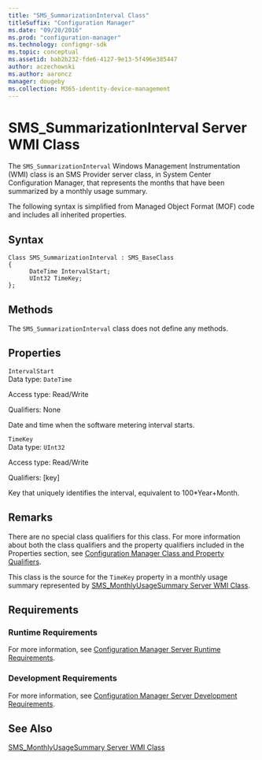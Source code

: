 ```yaml
---
title: "SMS_SummarizationInterval Class"
titleSuffix: "Configuration Manager"
ms.date: "09/20/2016"
ms.prod: "configuration-manager"
ms.technology: configmgr-sdk
ms.topic: conceptual
ms.assetid: bab2b232-fde6-4127-9e13-5f496e385447
author: aczechowski
ms.author: aaroncz
manager: dougeby
ms.collection: M365-identity-device-management
---
```

# SMS_SummarizationInterval Server WMI Class
The `SMS_SummarizationInterval` Windows Management Instrumentation (WMI) class is an SMS Provider server class, in System Center Configuration Manager, that represents the months that have been summarized by a monthly usage summary.  

 The following syntax is simplified from Managed Object Format (MOF) code and includes all inherited properties.  

## Syntax  

```  
Class SMS_SummarizationInterval : SMS_BaseClass  
{  
      DateTime IntervalStart;  
      UInt32 TimeKey;  
};  
```  

## Methods  
 The `SMS_SummarizationInterval` class does not define any methods.  

## Properties  
 `IntervalStart`  
 Data type: `DateTime`  

 Access type: Read/Write  

 Qualifiers: None  

 Date and time when the software metering interval starts.  

 `TimeKey`  
 Data type: `UInt32`  

 Access type: Read/Write  

 Qualifiers: [key]  

 Key that uniquely identifies the interval, equivalent to 100*Year+Month.  

## Remarks  
 There are no special class qualifiers for this class. For more information about both the class qualifiers and the property qualifiers included in the Properties section, see [Configuration Manager Class and Property Qualifiers](../../../develop/reference/misc/class-and-property-qualifiers.md).  

 This class is the source for the `TimeKey` property in a monthly usage summary represented by [SMS_MonthlyUsageSummary Server WMI Class](../../../develop/reference/apps/sms_monthlyusagesummary-server-wmi-class.md).  

## Requirements  

### Runtime Requirements  
 For more information, see [Configuration Manager Server Runtime Requirements](../../../develop/core/reqs/server-runtime-requirements.md).  

### Development Requirements  
 For more information, see [Configuration Manager Server Development Requirements](../../../develop/core/reqs/server-development-requirements.md).  

## See Also  
 [SMS_MonthlyUsageSummary Server WMI Class](../../../develop/reference/apps/sms_monthlyusagesummary-server-wmi-class.md)
